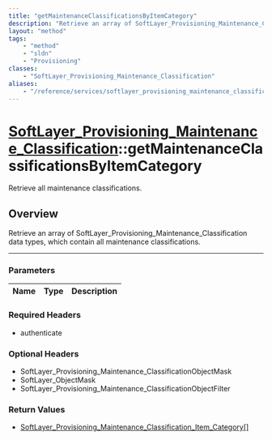 ```yaml
---
title: "getMaintenanceClassificationsByItemCategory"
description: "Retrieve an array of SoftLayer_Provisioning_Maintenance_Classification data types, which contain all maintenance classif... "
layout: "method"
tags:
    - "method"
    - "sldn"
    - "Provisioning"
classes:
    - "SoftLayer_Provisioning_Maintenance_Classification"
aliases:
    - "/reference/services/softlayer_provisioning_maintenance_classification/getMaintenanceClassificationsByItemCategory"
---
```

# [SoftLayer_Provisioning_Maintenance_Classification](/reference/services/SoftLayer_Provisioning_Maintenance_Classification)::getMaintenanceClassificationsByItemCategory


Retrieve all maintenance classifications.


## Overview 
Retrieve an array of SoftLayer_Provisioning_Maintenance_Classification data types, which contain all maintenance classifications. 

-----

### Parameters 
|Name | Type | Description |
| --- | --- | --- |


### Required Headers
* authenticate


### Optional Headers
* SoftLayer_Provisioning_Maintenance_ClassificationObjectMask
* SoftLayer_ObjectMask
* SoftLayer_Provisioning_Maintenance_ClassificationObjectFilter

### Return Values
* <a href='/reference/datatypes/SoftLayer_Provisioning_Maintenance_Classification_Item_Category'>SoftLayer_Provisioning_Maintenance_Classification_Item_Category[] </a>





